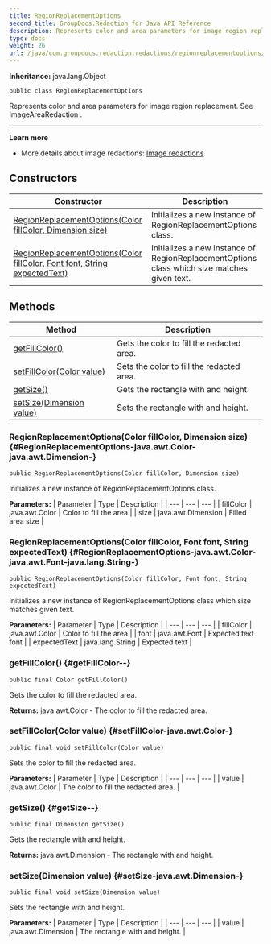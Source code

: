 ```yaml
---
title: RegionReplacementOptions
second_title: GroupDocs.Redaction for Java API Reference
description: Represents color and area parameters for image region replacement.
type: docs
weight: 26
url: /java/com.groupdocs.redaction.redactions/regionreplacementoptions/
---
```

**Inheritance:**
java.lang.Object
```
public class RegionReplacementOptions
```

Represents color and area parameters for image region replacement. See  ImageAreaRedaction .

--------------------

**Learn more**

 *  More details about image redactions: [Image redactions][]


[Image redactions]: https://docs.groupdocs.com/redaction/java/image-redactions/
## Constructors

| Constructor | Description |
| --- | --- |
| [RegionReplacementOptions(Color fillColor, Dimension size)](#RegionReplacementOptions-java.awt.Color-java.awt.Dimension-) | Initializes a new instance of RegionReplacementOptions class. |
| [RegionReplacementOptions(Color fillColor, Font font, String expectedText)](#RegionReplacementOptions-java.awt.Color-java.awt.Font-java.lang.String-) | Initializes a new instance of RegionReplacementOptions class which size matches given text. |
## Methods

| Method | Description |
| --- | --- |
| [getFillColor()](#getFillColor--) | Gets the color to fill the redacted area. |
| [setFillColor(Color value)](#setFillColor-java.awt.Color-) | Sets the color to fill the redacted area. |
| [getSize()](#getSize--) | Gets the rectangle with and height. |
| [setSize(Dimension value)](#setSize-java.awt.Dimension-) | Sets the rectangle with and height. |
### RegionReplacementOptions(Color fillColor, Dimension size) {#RegionReplacementOptions-java.awt.Color-java.awt.Dimension-}
```
public RegionReplacementOptions(Color fillColor, Dimension size)
```


Initializes a new instance of RegionReplacementOptions class.

**Parameters:**
| Parameter | Type | Description |
| --- | --- | --- |
| fillColor | java.awt.Color | Color to fill the area |
| size | java.awt.Dimension | Filled area size |

### RegionReplacementOptions(Color fillColor, Font font, String expectedText) {#RegionReplacementOptions-java.awt.Color-java.awt.Font-java.lang.String-}
```
public RegionReplacementOptions(Color fillColor, Font font, String expectedText)
```


Initializes a new instance of RegionReplacementOptions class which size matches given text.

**Parameters:**
| Parameter | Type | Description |
| --- | --- | --- |
| fillColor | java.awt.Color | Color to fill the area |
| font | java.awt.Font | Expected text font |
| expectedText | java.lang.String | Expected text |

### getFillColor() {#getFillColor--}
```
public final Color getFillColor()
```


Gets the color to fill the redacted area.

**Returns:**
java.awt.Color - The color to fill the redacted area.
### setFillColor(Color value) {#setFillColor-java.awt.Color-}
```
public final void setFillColor(Color value)
```


Sets the color to fill the redacted area.

**Parameters:**
| Parameter | Type | Description |
| --- | --- | --- |
| value | java.awt.Color | The color to fill the redacted area. |

### getSize() {#getSize--}
```
public final Dimension getSize()
```


Gets the rectangle with and height.

**Returns:**
java.awt.Dimension - The rectangle with and height.
### setSize(Dimension value) {#setSize-java.awt.Dimension-}
```
public final void setSize(Dimension value)
```


Sets the rectangle with and height.

**Parameters:**
| Parameter | Type | Description |
| --- | --- | --- |
| value | java.awt.Dimension | The rectangle with and height. |

